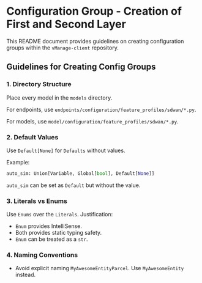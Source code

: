 # Configuration Group - Creation of First and Second Layer

This README document provides guidelines on creating configuration groups within the `vManage-client` repository.

## Guidelines for Creating Config Groups

### 1. Directory Structure

Place every model in the `models` directory. 

For endpoints, use `endpoints/configuration/feature_profiles/sdwan/*.py`. 

For models, use `model/configuration/feature_profiles/sdwan/*.py`.

### 2. Default Values

Use `Default[None]` for `Defaults` without values.

Example:
```python
auto_sim: Union[Variable, Global[bool], Default[None]]
```

`auto_sim` can be set as `Default` but without the value.

### 3. Literals vs Enums

Use `Enums` over the `Literals`. Justification:
- `Enum` provides IntelliSense.
- Both provides static typing safety.
- `Enum` can be treated as a `str`.

### 4. Naming Conventions

- Avoid explicit naming `MyAwesomeEntityParcel`. Use `MyAwesomeEntity` instead.

